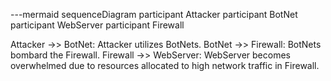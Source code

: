 ---mermaid
sequenceDiagram
    participant Attacker
    participant BotNet
    participant WebServer
    participant Firewall

  Attacker ->> BotNet: Attacker utilizes BotNets.
  BotNet ->> Firewall: BotNets bombard the Firewall.
  Firewall ->> WebServer: WebServer becomes overwhelmed due to resources allocated to high network traffic in Firewall.
